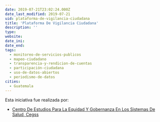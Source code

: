 ```yaml
---
date: 2019-07-21T23:02:24.000Z
date_last_modified: 2019-07-21
uid: plataforma-de-vigilancia-ciudadana
title: 'Plataforma De Vigilancia Ciudadana'
description: ''
type: 
website: 
date_ini: 
date_end: 
tags:
  - monitoreo-de-servicios-publicos
  - mapeo-ciudadano
  - transparencia-y-rendicion-de-cuentas
  - participación-ciudadana
  - uso-de-datos-abiertos
  - periodismo-de-datos
cities: 
  - Guatemala
---
```


Esta iniciativa fue realizada por:

- [Centro De Estudios Para La Equidad Y Gobernanza En Los Sistemas De Salud, Cegss](/organizaciones/centro-de-estudios-para-la-equidad-y-gobernanza-en-los-sistemas-de-salud-cegss)
